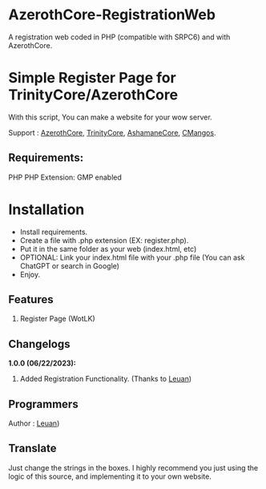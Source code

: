 # AzerothCore-RegistrationWeb
A registration web coded in PHP (compatible with SRPC6) and with AzerothCore.


# Simple Register Page for TrinityCore/AzerothCore

With this script, You can make a website for your wow server.

Support : [AzerothCore](http://azerothcore.org), [TrinityCore](http://TrinityCore.org), [AshamaneCore](https://github.com/AshamaneProject/AshamaneCore/), [CMangos](https://github.com/cmangos/).


## Requirements:
PHP
PHP Extension: GMP enabled

# Installation

- Install requirements.
 - Create a file with .php extension (EX: register.php).
 - Put it in the same folder as your web (index.html, etc)
 - OPTIONAL: Link your index.html file with your .php file (You can ask ChatGPT or search in Google)
 - Enjoy.

## Features

 1. Register Page (WotLK)

## Changelogs

 **1.0.0 (06/22/2023):**
 1. Added Registration Functionality. (Thanks to [Leuan](https://github.com/LeuanN))


## Programmers

Author : [Leuan](https://github.com/LeuanN))


## Translate

Just change the strings in the boxes. 
I highly recommend you just using the logic of this source, and implementing it to your own website.
